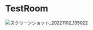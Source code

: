 # TestRoom

![スクリーンショット_20221102_135022](https://user-images.githubusercontent.com/104427265/199401679-16d3d27e-c2a1-4bfb-ac30-f37accbca961.png)
